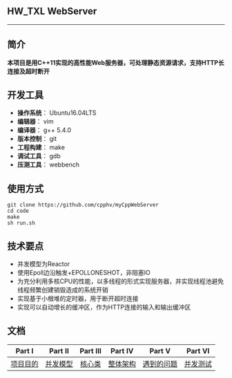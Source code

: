 ## HW_TXL WebServer

---

## 简介
**本项目是用C++11实现的高性能Web服务器，可处理静态资源请求，支持HTTP长连接及超时断开** 

## 开发工具
- **操作系统**： Ubuntu16.04LTS
- **编辑器**： vim
- **编译器**： g++ 5.4.0
- **版本控制**： git
- **工程构建**： make
- **调试工具**： gdb
- **压测工具**： webbench

## 使用方式
```shell
git clone https://github.com/cpphv/myCppWebServer
cd code
make
sh run.sh
```

## 技术要点
- 并发模型为Reactor
- 使用Epoll边沿触发+EPOLLONESHOT，非阻塞IO
- 为充分利用多核CPU的性能，以多线程的形式实现服务器，并实现线程池避免线程频繁创建销毁造成的系统开销
- 实现基于小根堆的定时器，用于断开超时连接
- 实现可以自动增长的缓冲区，作为HTTP连接的输入和输出缓冲区

## 文档
| Part I | Part II | Part III | Part IV | Part V | Part VI |
| :-: | :-: | :-: | :-: | :-: | :-: |
|[项目目的](./doc/项目目的.md)|[并发模型](./doc/并发模型.md)|[核心类](./doc/核心类.md)|[整体架构](./doc/整体架构.md)|[遇到的问题](./doc/遇到的问题.md)|[并发测试](./doc/并发测试.md)|

